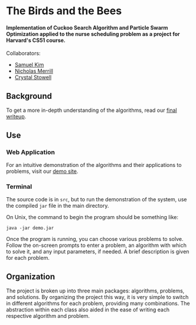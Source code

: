 # The Birds and the Bees

#### Implementation of Cuckoo Search Algorithm and Particle Swarm Optimization applied to the nurse scheduling problem as a project for Harvard's CS51 course.

Collaborators:

- [Samuel Kim](https://github.com/samuelkim6626)
- [Nicholas Merrill](https://github.com/NicholasMerrill)
- [Crystal Stowell](https://github.com/cstowell)

## Background

To get a more in-depth understanding of the algorithms, read our [final writeup](http://optimizer.nickmerrill.me/about/).

## Use

### Web Application

For an intuitive demonstration of the algorithms and their applications to problems, visit our [demo site](http://optimizer.nickmerrill.me/).

### Terminal

The source code is in `src`, but to run the demonstration of the system, use the compiled `jar` file in the main directory.

On Unix, the command to begin the program should be something like:

    java -jar demo.jar
    
Once the program is running, you can choose various problems to solve. Follow the on-screen prompts to enter a problem, an algorithm with which to solve it, and any input parameters, if needed.  A brief description is given for each problem.


## Organization

The project is broken up into three main packages: algorithms, problems, and solutions.  By organizing the project this way, it is very simple to switch in different algorithms for each problem, providing many combinations.  The abstraction within each class also aided in the ease of writing each respective algorithm and problem.
